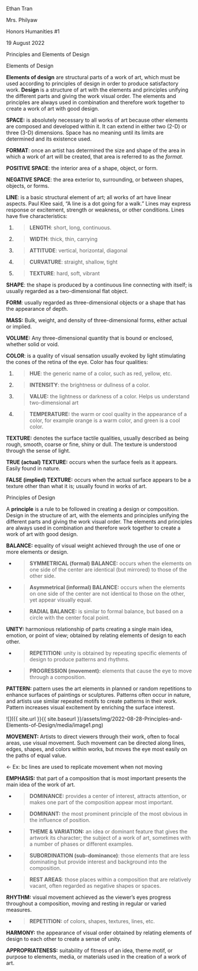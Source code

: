 Ethan Tran

Mrs. Philyaw

Honors Humanities \#1

19 August 2022

Principles and Elements of Design

Elements of Design

**Elements of design** are <span class="underline">structural parts of a work of art</span>, which must be used according to principles of design in order to produce satisfactory work. **Design** is a <span class="underline">structure of art with the elements and principles unifying the different parts and giving the work visual order</span>. The elements and principles are <span class="underline">always used in combination</span> and therefore work together to create a work of art with good design.

**SPACE:** is absolutely necessary to all works of art because other elements are composed and developed within it. It can extend in either two (2-D) or three (3-D) dimensions. Space has <span class="underline">no meaning until its limits are determined and its existence used</span>.

**FORMAT**: once an artist has determined the <span class="underline">size and shape of the area</span> in which a work of art will be created, that area is referred to as the *format.*

**POSITIVE SPACE**: the interior area of a shape, object, or form.

**NEGATIVE SPACE**: the area exterior to, surrounding, or between shapes, objects, or forms.

**LINE**: is a basic structural element of art; <span class="underline">all works of art have linear aspects</span>. Paul Klee said, <span class="underline">“A line is a dot going for a walk.”</span> Lines may express response or excitement, strength or weakness, or other conditions. Lines have five characteristics:

1.  > **LENGTH**: short, long, continuous.

2.  > **WIDTH**: thick, thin, carrying

3.  > **ATTITUDE**: vertical, horizontal, diagonal

4.  > **CURVATURE**: straight, shallow, tight

5.  > **TEXTURE**: hard, soft, vibrant

**SHAPE**: the shape is produced by a <span class="underline">continuous line connecting with itself</span>; is usually regarded as a two-dimensional flat object.

**FORM**: usually regarded as <span class="underline">three-dimensional objects or a shape that has the appearance of depth</span>.

**MASS:** Bulk, weight, and density of three-dimensional forms, either actual or implied.

**VOLUME:** Any three-dimensional quantity that is bound or enclosed, whether solid or void.

**COLOR**: is a quality of visual sensation usually evoked by light stimulating the cones of the retina of the eye. Color has four qualities:

1.  > **HUE**: the generic name of a color, such as red, yellow, etc.

2.  > **INTENSITY**: the brightness or dullness of a color.

3.  > **VALUE:** the lightness or darkness of a color. Helps us understand two-dimensional art

4.  > **TEMPERATURE:** the warm or cool quality in the appearance of a color, for example orange is a warm color, and green is a cool color.

**TEXTURE:** denotes the surface tactile qualities, usually described as being rough, smooth, coarse or fine, shiny or dull. The texture is <span class="underline">understood through the sense of light</span>.

**TRUE <span class="underline">(actual)</span> TEXTURE:** occurs when the surface feels as it appears. Easily found in nature.

**FALSE <span class="underline">(implied)</span> TEXTURE:** occurs when the actual surface appears to be a texture other than what it is; usually found in works of art.

Principles of Design

A **principle** is a <span class="underline">rule to be followed in creating a design or composition</span>. Design in the structure of art, with the elements and principles unifying the different parts and giving the work visual order. The elements and principles are always used in combination and therefore work together to create a work of art with good design.

**BALANCE:** equality of visual weight achieved through the use of one or more elements or design.

  - > **SYMMETRICAL (formal) BALANCE:** occurs when the elements on one side of the center are <span class="underline">identical (but mirrored)</span> to those of the other side.

  - > **Asymmetrical (informal) BALANCE:** occurs when the elements on one side of the center are <span class="underline">not identical to those on the other, yet appear visually equal</span>.

  - > **RADIAL BALANCE:** is similar to formal balance, but based on a circle with the <span class="underline">center focal point</span>.

**UNITY:** harmonious relationship of parts creating a single main idea, emotion, or point of view; obtained by relating elements of design to each other.

  - > **REPETITION:** unity is obtained by repeating specific elements of design to produce <span class="underline">patterns and rhythms</span>.

  - > **PROGRESSION (movement):** elements that cause the eye to move through a composition.

**PATTERN:** pattern uses the art elements in planned or random repetitions to enhance surfaces of paintings or sculptures. Patterns often occur in nature, and artists use <span class="underline">similar repeated motifs to create patterns</span> in their work. Pattern increases visual excitement by <span class="underline">enriching the surface interest</span>.

![]({{ site.url }}{{ site.baseurl }}/assets/img/2022-08-28-Principles-and-Elements-of-Design/media/image1.png)

**MOVEMENT:** Artists to <span class="underline">direct viewers through their work, often to focal areas</span>, use visual movement. Such movement can be directed along lines, edges, shapes, and colors within works, but moves the eye most easily on the paths of equal value.

\<- Ex: bc lines are used to replicate movement when not moving

**EMPHASIS:** that part of a composition that is most important <span class="underline">presents the main idea of the work of art</span>.

  - > **DOMINANCE:** provides <span class="underline">a center of interest,</span> attracts attention, or makes one part of the composition appear most important.

<!-- end list -->

  - > **DOMINANT:** the <span class="underline">most prominent principle</span> of the most obvious in the influence of position.

  - > **THEME & VARIATION:** an <span class="underline">idea or dominant feature</span> that gives the artwork its character; the subject of a work of art, sometimes with a number of phases or different examples.

  - > **SUBORDINATION (sub-dominance)**: those <span class="underline">elements that are less dominating but provide interest and background</span> into the composition.

  - > **REST AREAS**: those places within a composition that are <span class="underline">relatively vacant</span>, often regarded as <span class="underline">negative shapes or spaces</span>.

**RHYTHM:** visual movement achieved as the viewer’s eyes progress throughout a composition, <span class="underline">moving and resting in regular or varied measures.</span>

  - > **REPETITION:** of colors, shapes, textures, lines, etc.

**HARMONY:** the <span class="underline">appearance of visual order</span> obtained by relating elements of design to each other to create a sense of unity.

**APPROPRIATENESS:** <span class="underline">suitability of fitness</span> of an idea, theme motif, or purpose to elements, media, or materials used in the creation of a work of art.
